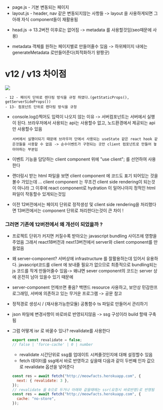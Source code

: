 - page.js - 기본 변동되는 페이지
- layout.js - header, nav 같은 변동되지않는 사항들 -> layout 을 사용하게되면 그아래 자식 component들이 재활용됨

* head.js -> 13.2버전 이후로는 없어짐 -> metadata 를 사용할것임(seo때문에 사용)

* metadata 객체를 원하는 페이지별로 만들어줄수 있음 -> 하위페이지 내에는 generateMetadata 로만들어준다(최적화하기 왕짱굿)

# v12 / v13 차이점

<img src="../img/b_differ.png" />

    - 12 - 페이지 단위로 렌더링 방식을 규정 하였다.(getStaticProps(), getServerSideProps())
    - 13- 컴포넌트 단위로 렌더링 방식을 규정

- console.log()찍어도 입력이 나오지 않는 이유 ->
  서버컴포넌트는 서버에서 실행이 된다.
  브라우저에서 사용되는 api는 사용할수 없고, 노드환경에서 제공되는 api만 사용할수 있음

      서버에서 실행이되기 때문에 브라우저 단에서 사용되는 useState 같은 react hook 같은것들을 사용할 수 없음 -> 순수이벤트가 구현되는 곳만 client 컴포넌트로 만들어 놓아야하는 부분임

- 이벤트 기능을 담당하는 client component 위에 "use client"; 를 선언하여 사용한다

- 랜더링시 받는 html 파일을 보면 client component 에 코드도 표기 되어있는 것을 볼수 가있는데 ... client component 는 무조건 client side rendering이 되는것이 아니라 그 이후에 react component로 hydration 이 일어나야지 정적인 html 파일이 작동할수 있게되는것임

- 이전 12버전에서는 페이지 단위로 정적생성 및 client side rendering을 처리했다면 13버전에서는 component 단위로 처리한다는것이 큰 차이 !

### 그러면 기존에 12버전에서 왜 개선이 되었을까 ?

- 프로젝트 단위가 커지면 커질수록 받아오는 javascript bundling 사이즈에 영향을 주었음 그래서 react18버전과 next13버전에서 server와 client component를 만들었음

* 왜 server-component?
  서버상에 infrastructure 를 잘활용하는데 있어서 유용하다. javascript코드를 client 에 보내줄 필요가 없으므로 최종적으로 bundling되는 js 코드를 작게 만들어줄수 있음-> 왜냐면 sever component의 코드는 server 상에 온전히 남아 있을수 있기 때문에

* server-component 언제쓰면 좋음?
  백앤드 resource 사용하고,
  보안상 민감한프로그래밍,
  서버에 의존하고 있는 무거운 프로그램
  -> 공문 참고

- 정적경로 생성시 / (재사용가능한모듈) 공통함수 ts 파일로 만들어서 관리하기

- json 파일에 변경사항이 바로바로 반영되지않음 -> ssg 구성이라 build 할때 구축됨
- 그럼 어떻게 isr 로 바꿀수 있나?
  revalidate를 사용한다
  ```js
  export const revalidate = false;
  // false | 'force-cache' | 0 | number
  ```
  - revalidate 시간단위로 ssg를 업데이트 시켜줄것인지에 대해 설정할수 있음
  - fetch 데이터를 ssg에서 바로 반영하고 싶을때
    다음과 같이 두번째 인자 값으로 revalidate 옵션을 넣어준다
  ```js
  const res = await fetch("http://meowfacts.herokuapp.com", {
    next: { revalidate: 3 },
  });
  // revalidate 을 0으로 두거나 아래와 같을때에는 ssr(요청시 바로반영)로 반영됨
  const res = await fetch("http://meowfacts.herokuapp.com", {
    cache: "no-store",
  });
  ```
